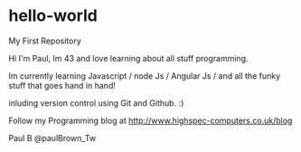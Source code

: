 # hello-world
My First Repository

Hi I'm Paul, Im 43 and love learning about all stuff programming.

Im currently learning Javascript / node Js / Angular Js / and all the funky stuff that goes hand in hand!

inluding version control using Git and Github. :)

Follow my Programming blog at http://www.highspec-computers.co.uk/blog

Paul B
@paulBrown_Tw
